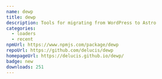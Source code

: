 ```yaml
---
name: dewp
title: dewp
description: Tools for migrating from WordPress to Astro
categories:
  - loaders
  - recent
npmUrl: https://www.npmjs.com/package/dewp
repoUrl: https://github.com/delucis/dewp
homepageUrl: https://delucis.github.io/dewp/
badge: new
downloads: 251
---
```


